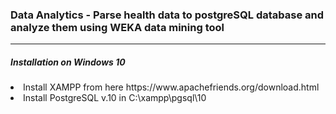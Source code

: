 <h3>Data Analytics - Parse health data to postgreSQL database and analyze them using WEKA data mining tool</h3>
<hr>
<h5>Installation on Windows 10</h5>
<li>Install XAMPP from here https://www.apachefriends.org/download.html
<li>Install PostgreSQL v.10 in C:\xampp\pgsql\10

